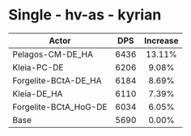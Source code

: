 # Single - hv-as - kyrian
| Actor | DPS | Increase |
|---|:---:|:---:|
|Pelagos-CM-DE_HA|6436|13.11%|
|Kleia-PC-DE|6206|9.08%|
|Forgelite-BCtA-DE_HA|6184|8.69%|
|Kleia-DE_HA|6110|7.39%|
|Forgelite-BCtA_HoG-DE|6034|6.05%|
|Base|5690|0.00%|
